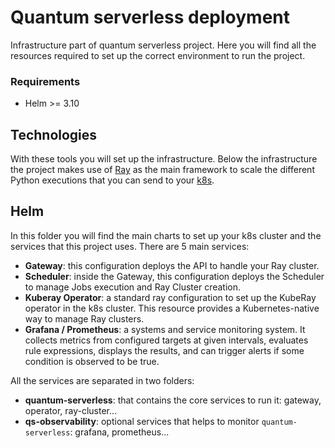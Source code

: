 # Quantum serverless deployment
Infrastructure part of quantum serverless project. Here you will find all the resources required to set up the correct environment to run the project.

### Requirements
- Helm >= 3.10

## Technologies

With these tools you will set up the infrastructure. Below the infrastructure the project makes use of [Ray](https://www.ray.io/) as the main framework to scale
the different Python executions that you can send to your [k8s](https://kubernetes.io/).

## Helm
In this folder you will find the main charts to set up your k8s cluster and the services that this project uses. There are 5 main services:
- **Gateway**: this configuration deploys the API to handle your Ray cluster.
- **Scheduler**: inside the Gateway, this configuration deploys the Scheduler to manage Jobs execution and Ray Cluster creation.
- **Kuberay Operator**: a standard ray configuration to set up the KubeRay operator in the k8s cluster. This resource provides a Kubernetes-native way to manage Ray clusters.
- **Grafana / Prometheus**: a systems and service monitoring system. It collects metrics from configured targets at given intervals, evaluates rule expressions, displays the results, and can trigger alerts if some condition is observed to be true.

All the services are separated in two folders:
- **quantum-serverless**: that contains the core services to run it: gateway, operator, ray-cluster...
- **qs-observability**: optional services that helps to monitor `quantum-serverless`: grafana, prometheus...
